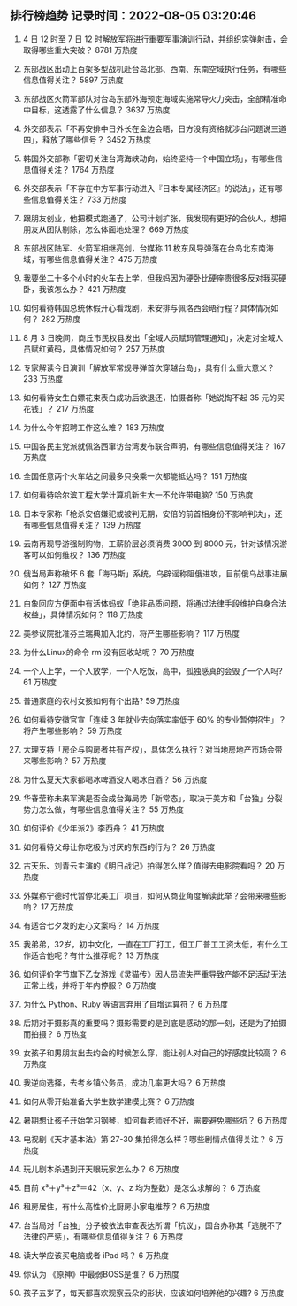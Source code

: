 
## 排行榜趋势 记录时间：2022-08-05 03:20:46
  
  1. 4 日 12 时至 7 日 12 时解放军将进行重要军事演训行动，并组织实弹射击，会取得哪些重大突破？ 8781 万热度
    
  2. 东部战区出动上百架多型战机赴台岛北部、西南、东南空域执行任务，有哪些信息值得关注？ 5897 万热度
    
  3. 东部战区火箭军部队对台岛东部外海预定海域实施常导火力突击，全部精准命中目标，这透露了什么信息？ 3637 万热度
    
  4. 外交部表示「不再安排中日外长在金边会晤，日方没有资格就涉台问题说三道四」，释放了哪些信号？ 3452 万热度
    
  5. 韩国外交部称「密切关注台湾海峡动向，始终坚持一个中国立场」，有哪些信息值得关注？ 1764 万热度
    
  6. 外交部表示「不存在中方军事行动进入『日本专属经济区』的说法」，还有哪些信息值得关注？ 733 万热度
    
  7. 跟朋友创业，他把模式跑通了，公司计划扩张，我发现有更好的合伙人，想把朋友从团队剔除，怎么体面地处理？ 669 万热度
    
  8. 东部战区陆军、火箭军相继亮剑，台媒称 11 枚东风导弹落在台岛北东南海域，有哪些信息值得关注？ 475 万热度
    
  9. 我要坐二十多个小时的火车去上学，但我妈因为硬卧比硬座贵很多反对我买硬卧，我该怎么办？ 421 万热度
    
  10. 如何看待韩国总统休假开心看戏剧，未安排与佩洛西会晤行程？具体情况如何？ 282 万热度
    
  11. 8 月 3 日晚间，商丘市民权县发出「全域人员赋码管理通知」，决定对全域人员赋红黄码，具体情况如何？ 257 万热度
    
  12. 专家解读今日演训「解放军常规导弹首次穿越台岛」，具有什么重大意义？ 233 万热度
    
  13. 如何看待女生白嫖花束表白成功后欲退还，拍摄者称「她说掏不起 35 元的买花钱」？ 217 万热度
    
  14. 为什么今年招聘工作这么难？ 183 万热度
    
  15. 中国各民主党派就佩洛西窜访台湾发布联合声明，有哪些信息值得关注？ 167 万热度
    
  16. 全国任意两个火车站之间最多只换乘一次都能抵达吗？ 151 万热度
    
  17. 如何看待哈尔滨工程大学计算机新生大一不允许带电脑? 150 万热度
    
  18. 日本专家称「枪杀安倍嫌犯或被判无期，安倍的前首相身份不影响判决」，还有哪些信息值得关注？ 139 万热度
    
  19. 云南再现导游强制购物，工薪阶层必须消费 3000 到 8000 元，针对该情况游客可以如何维权？ 136 万热度
    
  20. 俄当局声称破坏 6 套「海马斯」系统，乌辟谣称阻俄进攻，目前俄乌战事进展如何？ 127 万热度
    
  21. 白象回应方便面中有活体蚂蚁「绝非品质问题，将通过法律手段维护自身合法权益」，具体情况如何？ 118 万热度
    
  22. 美参议院批准芬兰瑞典加入北约，将产生哪些影响？ 117 万热度
    
  23. 为什么Linux的命令 rm 没有回收站呢？ 70 万热度
    
  24. 一个人上学，一个人放学，一个人吃饭，高中，孤独感真的会毁了一个人吗? 61 万热度
    
  25. 普通家庭的农村女孩如何有个出路? 59 万热度
    
  26. 如何看待安徽官宣「连续 3 年就业去向落实率低于 60% 的专业暂停招生」？将产生哪些影响？ 59 万热度
    
  27. 大理支持「房企与购房者共有产权」，具体怎么执行？对当地房地产市场会带来哪些影响？ 57 万热度
    
  28. 为什么夏天大家都喝冰啤酒没人喝冰白酒？ 56 万热度
    
  29. 华春莹称未来军演是否会成台海局势「新常态」，取决于美方和「台独」分裂势力怎么做，有哪些信息值得关注？ 55 万热度
    
  30. 如何评价《少年派2》李西舟？ 41 万热度
    
  31. 如何看待父母让你吃极为讨厌的东西的行为？ 26 万热度
    
  32. 古天乐、刘青云主演的《明日战记》拍得怎么样？值得去电影院看吗？ 20 万热度
    
  33. 外媒称宁德时代暂停北美工厂项目，如何从商业角度解读此举？会带来哪些影响？ 17 万热度
    
  34. 有适合七夕发的走心文案吗？ 14 万热度
    
  35. 我弟弟，32岁，初中文化，一直在工厂打工，但工厂普工工资太低，有什么工作适合他呢？有什么推荐呢？ 13 万热度
    
  36. 如何评价字节旗下乙女游戏《灵猫传》因人员流失严重导致产能不足活动无法正常上线，并将于年内停服？ 6 万热度
    
  37. 为什么 Python、Ruby 等语言弃用了自增运算符？ 6 万热度
    
  38. 后期对于摄影真的重要吗？摄影需要的是到底是感动的那一刻，还是为了拍摄而拍摄？ 6 万热度
    
  39. 女孩子和男朋友出去约会的时候怎么穿，能让别人对自己的好感度比较高？ 6 万热度
    
  40. 我逆向选择，去考乡镇公务员，成功几率更大吗？ 6 万热度
    
  41. 如何从零开始准备大学生数学建模比赛？ 6 万热度
    
  42. 暑期想让孩子开始学习钢琴，如何看老师好不好，需要避免哪些坑？ 6 万热度
    
  43. 电视剧《天才基本法》第 27-30 集拍得怎么样？哪些剧情点值得关注？ 6 万热度
    
  44. 玩儿剧本杀遇到开天眼玩家怎么办？ 6 万热度
    
  45. 目前 x³＋y³＋z³＝42（x、y、z 均为整数）是怎么求解的？ 6 万热度
    
  46. 租房居住，有什么高性价比厨房小家电推荐？ 6 万热度
    
  47. 台当局对「台独」分子被依法审查表达所谓「抗议」，国台办称其「逃脱不了法律的严惩」，有哪些信息值得关注？ 6 万热度
    
  48. 读大学应该买电脑或者 iPad 吗？ 6 万热度
    
  49. 你认为 《原神》中最弱BOSS是谁？ 6 万热度
    
  50. 孩子五岁了，每天都喜欢观察云朵的形状，应该如何培养他的兴趣? 6 万热度
    